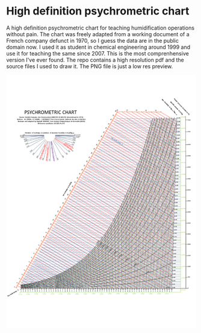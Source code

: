# High definition psychrometric chart
A high definition psychrometric chart for teaching humidification operations without pain. The chart was freely adapted from a working document of a French company defunct in 1970, so I guess the data are in the public domain now. I used it as student in chemical engineering around 1999 and use it for teaching the same since 2007. This is the most comprenhensive version I've ever found. The repo contains a high resolution pdf and the source files I used to draw it. The PNG file is just a low res preview.

![](/Psychrometric_chart.png)
